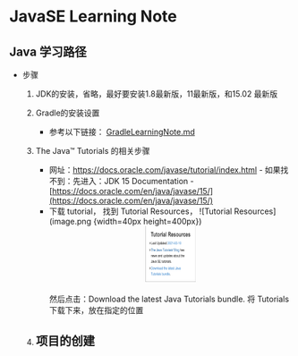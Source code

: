 # JavaSE Learning Note
## Java 学习路径
   * 步骤
      1. JDK的安装，省略，最好要安装1.8最新版，11最新版，和15.02 最新版
      2. Gradle的安装设置
         + 参考以下链接： [GradleLearningNote.md](https://github.com/squirrel-nest/BuildToolLearningNote/blob/master/GradleLearningNote.md)<br>
      3. The Java™ Tutorials 的相关步骤
         - 网址：https://docs.oracle.com/javase/tutorial/index.html - 如果找不到：先进入：JDK 15 Documentation -  [https://docs.oracle.com/en/java/javase/15/](https://docs.oracle.com/en/java/javase/15/)<br> 
         - 下载 tutorial， 找到 Tutorial Resources，
           ![Tutorial Resources](image.png {width=40px height=400px})<br>
           <div align="center">
               <img src="./image.png" alt="drawing" height="100" width="90" >
           </div><br>
           然后点击：Download the latest Java Tutorials bundle. 将 Tutorials 下载下来，放在指定的位置

      4. 项目的创建
         - 
